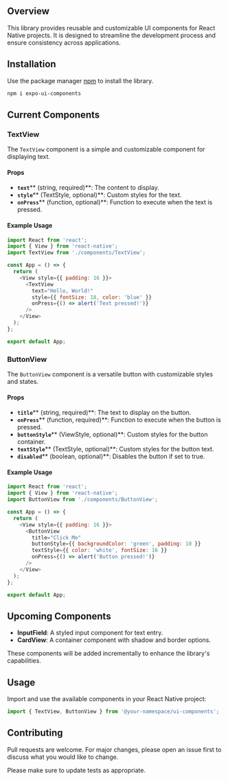 ## Overview

This library provides reusable and customizable UI components for React Native projects. It is designed to streamline the development process and ensure consistency across applications.

## Installation

Use the package manager [npm](https://www.npmjs.com/) to install the library.

```bash
npm i expo-ui-components
```

## Current Components

### TextView

The `TextView` component is a simple and customizable component for displaying text.

#### Props

- **`text`**** (string, required)**: The content to display.
- **`style`**** (TextStyle, optional)**: Custom styles for the text.
- **`onPress`**** (function, optional)**: Function to execute when the text is pressed.

#### Example Usage

```javascript
import React from 'react';
import { View } from 'react-native';
import TextView from './components/TextView';

const App = () => {
  return (
    <View style={{ padding: 16 }}>
      <TextView
        text="Hello, World!"
        style={{ fontSize: 18, color: 'blue' }}
        onPress={() => alert('Text pressed!')}
      />
    </View>
  );
};

export default App;
```

### ButtonView

The `ButtonView` component is a versatile button with customizable styles and states.

#### Props

- **`title`**** (string, required)**: The text to display on the button.
- **`onPress`**** (function, required)**: Function to execute when the button is pressed.
- **`buttonStyle`**** (ViewStyle, optional)**: Custom styles for the button container.
- **`textStyle`**** (TextStyle, optional)**: Custom styles for the button text.
- **`disabled`**** (boolean, optional)**: Disables the button if set to true.

#### Example Usage

```javascript
import React from 'react';
import { View } from 'react-native';
import ButtonView from './components/ButtonView';

const App = () => {
  return (
    <View style={{ padding: 16 }}>
      <ButtonView
        title="Click Me"
        buttonStyle={{ backgroundColor: 'green', padding: 10 }}
        textStyle={{ color: 'white', fontSize: 16 }}
        onPress={() => alert('Button pressed!')}
      />
    </View>
  );
};

export default App;
```

## Upcoming Components

- **InputField**: A styled input component for text entry.
- **CardView**: A container component with shadow and border options.

These components will be added incrementally to enhance the library's capabilities.

## Usage

Import and use the available components in your React Native project:

```javascript
import { TextView, ButtonView } from '@your-namespace/ui-components';
```

## Contributing

Pull requests are welcome. For major changes, please open an issue first to discuss what you would like to change.

Please make sure to update tests as appropriate.
